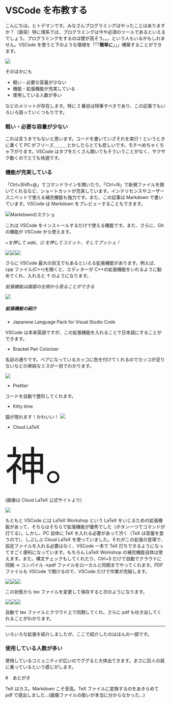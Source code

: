 # VSCode を布教する

こんにちは。ヒトデマンです。みなさんプログラミングはやったことはありますか？（唐突）特に理系では、プログラミングは今や必須のツールであるといえるでしょう。プログラミングをするのは壁が高そう。。。という人もいるかもしれません。VSCode を使うと下のような環境を「「「**簡単に**」」」構築することができます。

![](VSCode.png)

そのほかにも

- 軽い・必要な容量が少ない
- 機能・拡張機能が充実している
- 使用している人数が多い

などのメリットが存在します。特に 2 番目は特筆すべきであり、この記事でもいろいろ語っていくつもりです。

### 軽い・必要な容量が少ない

これは言うまでもないと思います。コードを書いていざそれを実行！というときに重くて PC がフリーズ＿＿＿とかしたらとても悲しいです。モチベめちゃくちゃ下がります。VSCode はタブをたくさん開いてもそういうことがなく、サクサク動くのでとても快適です。

### 機能が充実している

「Ctrl+Shift+@」でコマンドラインを開いたり、「Ctrl+N」で新規ファイルを開いてくれるなど、ショートカットが充実しています。インテリセンスやユーザースニペットで使える補完機能も強力です。また、この記事は Markdown で書いています。VSCode は Markdown をプレビューすることもできます。

![](Markdown.png "Markdownのスクショ")

これは VSCode をインストールするだけで使える機能です。また、さらに、Git の機能が VSCode から使えます。

_+を押して add、☑ を押してコミット、そしてプッシュ！_

![](git1.png)![](git2.png)![](git3.png)

さらに VSCode 最大の目玉でもあるといえる拡張機能があります。例えば、cpp ファイル(C++)を開くと、エディターが C++の拡張機能をいれるように勧めてくれ、入れると ↑ のようになります。

_拡張機能は画面の左側から見ることができる_

![](kakutyo.png)

##### 拡張機能の紹介

- Japanese Language Pack for Visual Studio Code

VSCode は本来英語ですが、この拡張機能を入れることで日本語にすることができます。

- Bracket Pair Colorizer

名前の通りです。ペアになっているカッコに色を付けてくれるのでカッコが足りないなどの単純なミスが一目でわかります。

![](pair.png)

- Prettier

コードを自動で整形してくれます。

- Kitty time

猫が現れます！かわいい！
![](KittyTime.png)

- Cloud LaTeX

<span style="font-size: 900%;">神。</span>

(画像は Cloud LaTeX 公式サイトより)

![](cloudlatex.png)

もともと VSCode には LaTeX Workshop という LaTeX をいじるための拡張機能があって、そちらはそちらで拡張機能が優秀でした（ボタン一つでコマンドが打てる）。しかし、PC 自体に TeX を入れる必要があって渋く（TeX は容量を食うので）、しぶしぶ Cloud LaTeX を使っていました。それがこの拡張の登場で、設定ファイルを入れる必要はなく、VSCode 一本で TeX 打ちできるようになってすごく便利になっています。もちろん LaTeX Workshop の補完機能自体は使えます。また、構文チェックもしてくれたり、Ctrl+S だけで自動でクラウドに同期 → コンパイル →pdf ファイルをローカルと同期までやってくれます。PDF ファイルも VSCode で開けるので、VSCode だけで作業が完結します。

![](tex1.png)![](pdf1.png)![](web1.png)

この状態から tex ファイルを変更して保存すると次のようになります。

![](tex2.png)![](pdf2.png)![](web2.png)

自動で tex ファイルとクラウド上で同期してくれ、さらに pdf も吐き出してくれることがわかります。

---

いろいろな拡張を紹介しましたが、ここで紹介したのはほんの一部です。

### 使用している人数が多い

使用しているコミュニティが広いのでググると大体出てきます。まさに巨人の肩に乗っているという感じがします。

#　あとがき

TeX はカス。Markdown こそ至高。TeX ファイルに変換するのをあきらめて pdf で提出しました...(画像ファイルの扱いが本当に分からなかった...)
